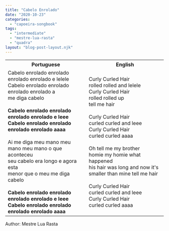 ```yaml
---
title: "Cabelo Enrolado"
date: "2020-10-23"
categories: 
  - "capoeira-songbook"
tags: 
  - "intermediate"
  - "mestre-lua-rasta"
  - "quadra"
layout: "blog-post-layout.njk"
---
```


<table class="capoeira-table">
    <tr class="header-row">
        <th>Portuguese</th>
        <th>English</th>
    </tr>
    <tr>
        <td>Cabelo enrolado enrolado<br>enrolado enrolado e lelele<br>Cabelo enrolado enrolado<br>enrolado enrolado a<br>me diga cabelo<br><br><strong>Cabelo enrolado enrolado<br>enrolado enrolado e leee<br>Cabelo enrolado enrolado<br>enrolado enrolado aaaa</strong><br><br>Ai me diga meu mano meu<br>mano meu mano o que aconteceu<br>seu cabelo era longo e agora esta<br>menor que o meu me diga cabelo<br><br><strong>Cabelo enrolado enrolado<br>enrolado enrolado e leee<br>Cabelo enrolado enrolado<br>enrolado enrolado aaaa</strong></td>
        <td>Curly Curled Hair<br>rolled rolled and lelele<br>Curly Curled Hair<br>rolled rolled up<br>tell me hair<br><br>Curly Curled Hair<br>curled curled and leee<br>Curly Curled Hair<br>curled curled aaaa<br><br>Oh tell me my brother<br>homie my homie what happened<br>his hair was long and now it's<br>smaller than mine tell me hair<br><br>Curly Curled Hair<br>curled curled and leee<br>Curly Curled Hair<br>curled curled aaaa</td>
    </tr>
</table>

<figcaption>
Author: Mestre Lua Rasta
</figcaption>
